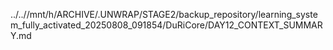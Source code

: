 ../..//mnt/h/ARCHIVE/.UNWRAP/STAGE2/backup_repository/learning_system_fully_activated_20250808_091854/DuRiCore/DAY12_CONTEXT_SUMMARY.md